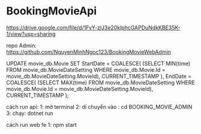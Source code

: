 # BookingMovieApi

https://drive.google.com/file/d/1FvY-zlJ3e20klphcGAPDuNdkKBE35K-1/view?usp=sharing


repo Admin:
https://github.com/NguyenMinhNgoc123/BookingMovieWebAdmin

UPDATE movie_db.Movie
SET
StartDate = COALESCE(
(SELECT MIN(time) FROM movie_db.MovieDateSetting WHERE movie_db.Movie.Id = movie_db.MovieDateSetting.MovieId),
CURRENT_TIMESTAMP
),
EndDate = COALESCE(
(SELECT MAX(time) FROM movie_db.MovieDateSetting WHERE movie_db.Movie.Id = movie_db.MovieDateSetting.MovieId),
CURRENT_TIMESTAMP
);


cách run api: 
1: mở terminal
2: di chuyển vào : cd BOOKING_MOVIE_ADMIN
3: chạy: dotnet run

cách run web fe
1: npm start